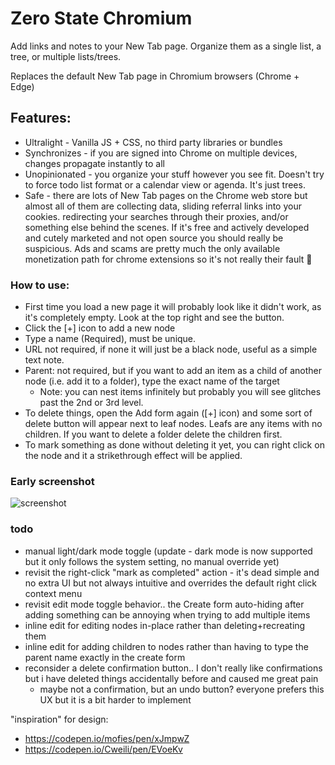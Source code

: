 # Zero State Chromium

Add links and notes to your New Tab page. Organize them as a single list, a tree, or multiple lists/trees.

Replaces the default New Tab page in Chromium browsers (Chrome + Edge)

## Features:
- Ultralight - Vanilla JS + CSS, no third party libraries or bundles
- Synchronizes - if you are signed into Chrome on multiple devices, changes propagate instantly to all
- Unopinionated - you organize your stuff however you see fit. Doesn't try to force todo list format or a calendar view or agenda. It's just trees.
- Safe - there are lots of New Tab pages on the Chrome web store but almost all of them are collecting data, sliding referral links into your cookies. redirecting your searches through their proxies, and/or something else behind the scenes. If it's free and actively developed and cutely marketed and not open source you should really be suspicious. Ads and scams are pretty much the only available monetization path for chrome extensions so it's not really their fault 🙂

### How to use:
- First time you load a new page it will probably look like it didn't work, as it's completely empty. Look at the top right and see the button.
- Click the [+] icon to add a new node
- Type a name (Required), must be unique.
- URL not required, if none it will just be a black node, useful as a simple text note.
- Parent: not required, but if you want to add an item as a child of another node (i.e. add it to a folder), type the exact name of the target
  + Note: you can nest items infinitely but probably you will see glitches past the 2nd or 3rd level.
- To delete things, open the Add form again ([+] icon) and some sort of delete button will appear next to leaf nodes. Leafs are any items with no children. If you want to delete a folder delete the children first.
- To mark something as done without deleting it yet, you can right click on the node and it a strikethrough effect will be applied.

### Early screenshot
![screenshot](misc/screenshot2.png)


### todo
- manual light/dark mode toggle (update - dark mode is now supported but it only follows the system setting, no manual override yet)
- revisit the right-click "mark as completed" action - it's dead simple and no extra UI but not always intuitive and overrides the default right click context menu
- revisit edit mode toggle behavior.. the Create form auto-hiding after adding something can be annoying when trying to add multiple items
- inline edit for editing nodes in-place rather than deleting+recreating them
- inline edit for adding children to nodes rather than having to type the parent name exactly in the create form
- reconsider a delete confirmation button.. I don't really like confirmations but i have deleted things accidentally before and caused me great pain
  + maybe not a confirmation, but an undo button? everyone prefers this UX but it is a bit harder to implement


"inspiration" for design:
- https://codepen.io/mofies/pen/xJmpwZ
- https://codepen.io/Cweili/pen/EVoeKv
